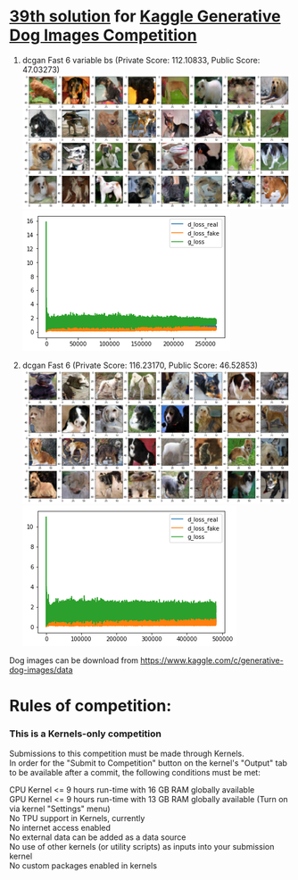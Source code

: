 
# [39th solution](https://www.kaggle.com/c/generative-dog-images/leaderboard) for [Kaggle Generative Dog Images Competition](https://www.kaggle.com/c/generative-dog-images)

1. dcgan Fast 6 variable bs (Private Score: 112.10833, Public Score: 47.03273) 
<img src=https://github.com/skyap/DOG-GAN/blob/master/images/47_dogs.png><br>
<img src=https://github.com/skyap/DOG-GAN/blob/master/images/47_history.png><br>


2. dcgan Fast 6 (Private Score: 116.23170, Public Score: 46.52853)
<img src=https://github.com/skyap/DOG-GAN/blob/master/images/46_dogs.png><br>
<img src=https://github.com/skyap/DOG-GAN/blob/master/images/46_history.png><br>

Dog images can be download from https://www.kaggle.com/c/generative-dog-images/data

# Rules of competition:
### This is a Kernels-only competition
Submissions to this competition must be made through Kernels.   
In order for the "Submit to Competition" button on the kernel's "Output" tab to be available after a commit, the following conditions must be met:  

CPU Kernel <= 9 hours run-time with 16 GB RAM globally available  
GPU Kernel <= 9 hours run-time with 13 GB RAM globally available (Turn on via kernel "Settings" menu)  
No TPU support in Kernels, currently  
No internet access enabled  
No external data can be added as a data source  
No use of other kernels (or utility scripts) as inputs into your submission kernel  
No custom packages enabled in kernels  